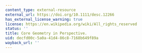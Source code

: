```yaml
---
content_type: external-resource
external_url: https://doi.org/10.1111/desc.12266
has_external_license_warning: true
license: https://en.wikipedia.org/wiki/All_rights_reserved
status: ''
title: Core Geometry in Perspective.
uid: decfd00c-5a0a-41d4-86c8-7168b649f89a
wayback_url: ''
---
```

